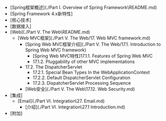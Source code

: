 - [Spring框架概述](./Part I. Overview of Spring Framework\README.md)
- [Spring Framework 4.x新特性]
- [核心技术]
- [数据接入]
- [Web](./Part V. The Web\README.md)
  - [Web MVC框架](./Part V. The Web/17. Web MVC framework.md)
    - [Spring Web MVC框架介绍](./Part V. The Web/17.1. Introduction to Spring Web MVC framework)
      - [Spring Web MVC特性]17.1.1. Features of Spring Web MVC
      - 17.1.2. Pluggability of other MVC implementations
    - 17.2. The DispatcherServlet
      - 17.2.1. Special Bean Types In the WebApplicationContext
      - 17.2.2. Default DispatcherServlet Configuration
      - 17.2.3. DispatcherServlet Processing Sequence
    - [Web安全](./Part V. The Web\17.12. Web Security.md)
- [集成]
  - [Email](./Part VI. Integration\27. Email.md)
    - [介绍](./Part VI. Integration\27.1 Introduction.md)
- [附加]
